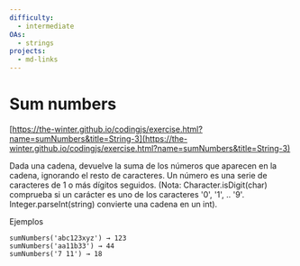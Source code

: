 ```yaml
---
difficulty:
  - intermediate
OAs:
  - strings
projects:
  - md-links
---
```


# Sum numbers

[https://the-winter.github.io/codingjs/exercise.html?name=sumNumbers&title=String-3](https://the-winter.github.io/codingjs/exercise.html?name=sumNumbers&title=String-3)

Dada una cadena, devuelve la suma de los números que aparecen en la cadena, ignorando el resto de caracteres. Un número es una serie de caracteres de 1 o más dígitos seguidos. (Nota: Character.isDigit(char) comprueba si un carácter es uno de los caracteres '0', '1', .. '9'. Integer.parseInt(string) convierte una cadena en un int).

Ejemplos

    sumNumbers('abc123xyz') → 123
    sumNumbers('aa11b33') → 44
    sumNumbers('7 11') → 18

